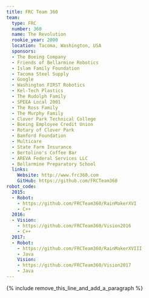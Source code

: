```yaml
---
title: FRC Team 360
team:
  type: FRC
  number: 360
  name: The Revolution
  rookie_year: 2000
  location: Tacoma, Washington, USA
  sponsors:
  - The Boeing Company
  - Friends of Bellarmine Robotics
  - Islam Family Foundation
  - Tacoma Steel Supply
  - Google
  - Washington FIRST Robotics
  - Kel-Tech Plastics
  - The Rudolph Family
  - SPEEA Local 2001
  - The Ross Family
  - The Murphy Family
  - Clover Park Technical College
  - Boeing Employee Credit Union
  - Rotary of Clover Park
  - Bamford Foundation
  - Multicare
  - State Farm Insurance
  - Bertolino's Coffee Bar
  - AREVA Federal Services LLC
  - Bellarmine Preparatory School
  links:
    Website: http://www.frc360.com
    GitHub: https://github.com/FRCTeam360
robot_code:
  2015:
  - Robot:
    - https://github.com/FRCTeam360/RainMakerXVI
    - C++
  2016:
  - Vision:
    - https://github.com/FRCTeam360/Vision2016
    - C++
  2017:
  - Robot:
    - https://github.com/FRCTeam360/RainMakerXVIII
    - Java
    Vision:
    - https://github.com/FRCTeam360/Vision2017
    - Java
---
```


{% include remove_this_line_and_add_a_paragraph %}
